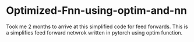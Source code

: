 # Optimized-Fnn-using-optim-and-nn
Took me 2 months to arrive at this simplified code for feed forwards. This is a simplifies feed forward netwrok written in pytorch using optim function.
